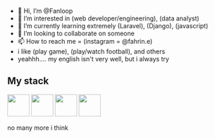 - 👋 Hi, I’m @Fanloop
- 👀 I’m interested in (web developer/engineering), (data analyst)
- 🌱 I’m currently learning extremely (Laravel), (Django), (javascript)
- 💞️ I’m looking to collaborate on someone
- 📫 How to reach me = (instagram = @fahrin.e)
- i like (play game), (play/watch football), and others
- yeahhh.... my english isn't very well, but i always try


## My stack
<img src="https://cdn.jsdelivr.net/gh/devicons/devicon@latest/icons/laravel/laravel-original-wordmark.svg" height="50" />  <img src="https://cdn.jsdelivr.net/gh/devicons/devicon@latest/icons/livewire/livewire-original-wordmark.svg" height="50" />  <img src="https://cdn.jsdelivr.net/gh/devicons/devicon@latest/icons/tailwindcss/tailwindcss-original.svg" height="50" />  <img src="https://cdn.jsdelivr.net/gh/devicons/devicon@latest/icons/bootstrap/bootstrap-original-wordmark.svg" height="50" />

no many more i think
